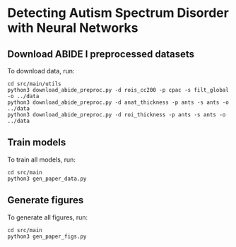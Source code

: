 # Detecting Autism Spectrum Disorder with Neural Networks

## Download ABIDE I preprocessed datasets

To download data, run:

    cd src/main/utils
    python3 download_abide_preproc.py -d rois_cc200 -p cpac -s filt_global -o ../data
    python3 download_abide_preproc.py -d anat_thickness -p ants -s ants -o ../data
    python3 download_abide_preproc.py -d roi_thickness -p ants -s ants -o ../data


## Train models

To train all models, run:

    cd src/main
    python3 gen_paper_data.py
    
## Generate figures

To generate all figures, run:

    cd src/main
    python3 gen_paper_figs.py

